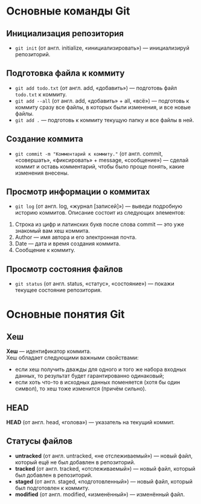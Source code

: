 # Основные команды Git

## Инициализация репозитория

- `git init` (от англ. initialize, «инициализировать») — инициализируй репозиторий.

## Подготовка файла к коммиту

- `git add todo.txt` (от англ. add, «добавить») — подготовь файл `todo.txt` к коммиту.
- `git add --all` (от англ. add, «добавить» + all, «всё») — подготовь к коммиту сразу все файлы, в которых были изменения, и все новые файлы.
- `git add .` — подготовь к коммиту текущую папку и все файлы в ней.

## Создание коммита

- `git commit -m "Комментарий к коммиту."` (от англ. commit, «совершать», «фиксировать» + message, «сообщение») — сделай коммит и оставь комментарий, чтобы было проще понять, какие изменения внесены.

## Просмотр информации о коммитах

- `git log` (от англ. log, «журнал [записей]») — выведи подробную историю коммитов.
Описание состоит из следующих элементов:  
1. Строка из цифр и латинских букв после слова commit — это уже знакомый вам хеш коммита.
2. Author — имя автора и его электронная почта.
3. Date — дата и время создания коммита.
4. Сообщение к коммиту.

## Просмотр состояния файлов

- `git status` (от англ. status, «статус», «состояние») — покажи текущее состояние репозитория.


# Основные понятия Git
## Хеш

**Хеш** — идентификатор коммита.  
Хеш обладает следующими важными свойствами:  
- если хеш получить дважды для одного и того же набора входных данных, то результат будет гарантированно одинаковый;
- если хоть что-то в исходных данных поменяется (хотя бы один символ), то хеш тоже изменится (причём сильно).


## HEAD

**HEAD** (от англ. head, «голова») — указатель на текущий коммит.

## Статусы файлов

- **untracked** (от англ. untracked, «не отслеживаемый») — новый файл, который ещё не был добавлен в репозиторий.
- **tracked** (от англ. tracked, «отслеживаемый») — новый файл, который был добавлен в репозиторий.
- **staged** (от англ. staged, «подготовленный») — новый файл, который был подготовлен к коммиту.
- **modified** (от англ. modified, «изменённый») — изменённый файл.
